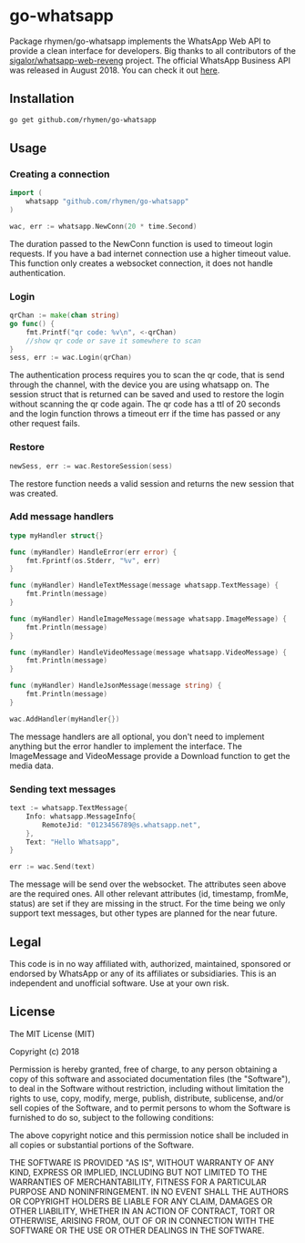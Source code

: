 # go-whatsapp
Package rhymen/go-whatsapp implements the WhatsApp Web API to provide a clean interface for developers. Big thanks to all contributors of the [sigalor/whatsapp-web-reveng](https://github.com/sigalor/whatsapp-web-reveng) project. The official WhatsApp Business API was released in August 2018. You can check it out [here](https://www.whatsapp.com/business/api).

## Installation
```sh
go get github.com/rhymen/go-whatsapp
```

## Usage
### Creating a connection
```go
import (
    whatsapp "github.com/rhymen/go-whatsapp"
)

wac, err := whatsapp.NewConn(20 * time.Second)
```
The duration passed to the NewConn function is used to timeout login requests. If you have a bad internet connection use a higher timeout value. This function only creates a websocket connection, it does not handle authentication.

### Login
```go
qrChan := make(chan string)
go func() {
    fmt.Printf("qr code: %v\n", <-qrChan)
    //show qr code or save it somewhere to scan
}
sess, err := wac.Login(qrChan)
```
The authentication process requires you to scan the qr code, that is send through the channel, with the device you are using whatsapp on. The session struct that is returned can be saved and used to restore the login without scanning the qr code again. The qr code has a ttl of 20 seconds and the login function throws a timeout err if the time has passed or any other request fails.

### Restore
```go
newSess, err := wac.RestoreSession(sess)
```
The restore function needs a valid session and returns the new session that was created.

### Add message handlers
```go
type myHandler struct{}

func (myHandler) HandleError(err error) {
	fmt.Fprintf(os.Stderr, "%v", err)
}

func (myHandler) HandleTextMessage(message whatsapp.TextMessage) {
	fmt.Println(message)
}

func (myHandler) HandleImageMessage(message whatsapp.ImageMessage) {
	fmt.Println(message)
}

func (myHandler) HandleVideoMessage(message whatsapp.VideoMessage) {
	fmt.Println(message)
}

func (myHandler) HandleJsonMessage(message string) {
	fmt.Println(message)
}

wac.AddHandler(myHandler{})
```
The message handlers are all optional, you don't need to implement anything but the error handler to implement the interface. The ImageMessage and VideoMessage provide a Download function to get the media data.

### Sending text messages
```go
text := whatsapp.TextMessage{
    Info: whatsapp.MessageInfo{
        RemoteJid: "0123456789@s.whatsapp.net",
    },
    Text: "Hello Whatsapp",
}

err := wac.Send(text)
```
The message will be send over the websocket. The attributes seen above are the required ones. All other relevant attributes (id, timestamp, fromMe, status) are set if they are missing in the struct. For the time being we only support text messages, but other types are planned for the near future.

## Legal
This code is in no way affiliated with, authorized, maintained, sponsored or endorsed by WhatsApp or any of its
affiliates or subsidiaries. This is an independent and unofficial software. Use at your own risk.

## License

The MIT License (MIT)

Copyright (c) 2018

Permission is hereby granted, free of charge, to any person obtaining a copy
of this software and associated documentation files (the "Software"), to deal
in the Software without restriction, including without limitation the rights
to use, copy, modify, merge, publish, distribute, sublicense, and/or sell
copies of the Software, and to permit persons to whom the Software is
furnished to do so, subject to the following conditions:

The above copyright notice and this permission notice shall be included in
all copies or substantial portions of the Software.

THE SOFTWARE IS PROVIDED "AS IS", WITHOUT WARRANTY OF ANY KIND, EXPRESS OR
IMPLIED, INCLUDING BUT NOT LIMITED TO THE WARRANTIES OF MERCHANTABILITY,
FITNESS FOR A PARTICULAR PURPOSE AND NONINFRINGEMENT.  IN NO EVENT SHALL THE
AUTHORS OR COPYRIGHT HOLDERS BE LIABLE FOR ANY CLAIM, DAMAGES OR OTHER
LIABILITY, WHETHER IN AN ACTION OF CONTRACT, TORT OR OTHERWISE, ARISING FROM,
OUT OF OR IN CONNECTION WITH THE SOFTWARE OR THE USE OR OTHER DEALINGS IN
THE SOFTWARE.
